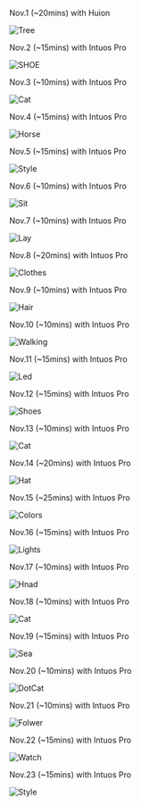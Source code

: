 Nov.1 (~20mins) with Huion

![Tree](1.jpg)

Nov.2 (~15mins) with Intuos Pro

![SHOE](2.jpg)

Nov.3 (~10mins) with Intuos Pro

![Cat](3.jpg)

Nov.4 (~15mins) with Intuos Pro

![Horse](4.jpg)

Nov.5 (~15mins) with Intuos Pro

![Style](5.jpg)

Nov.6 (~10mins) with Intuos Pro

![Sit](6.jpg)

Nov.7 (~10mins) with Intuos Pro

![Lay](7.jpg)

Nov.8 (~20mins) with Intuos Pro

![Clothes](8.jpg)

Nov.9 (~10mins) with Intuos Pro

![Hair](9.jpg)

Nov.10 (~10mins) with Intuos Pro

![Walking](10.jpg)

Nov.11 (~15mins) with Intuos Pro

![Led](11.jpg)

Nov.12 (~15mins) with Intuos Pro

![Shoes](12.jpg)

Nov.13 (~10mins) with Intuos Pro

![Cat](13.jpg)

Nov.14 (~20mins) with Intuos Pro

![Hat](14.jpg)

Nov.15 (~25mins) with Intuos Pro

![Colors](15.jpg)

Nov.16 (~15mins) with Intuos Pro

![Lights](16.jpg)

Nov.17 (~10mins) with Intuos Pro

![Hnad](17.jpg)

Nov.18 (~10mins) with Intuos Pro

![Cat](18.jpg)

Nov.19 (~15mins) with Intuos Pro

![Sea](19.jpg)

Nov.20 (~10mins) with Intuos Pro

![DotCat](20.jpg)

Nov.21 (~10mins) with Intuos Pro

![Folwer](21.jpg)

Nov.22 (~15mins) with Intuos Pro

![Watch](22.jpg)

Nov.23 (~15mins) with Intuos Pro

![Style](23.jpg)

